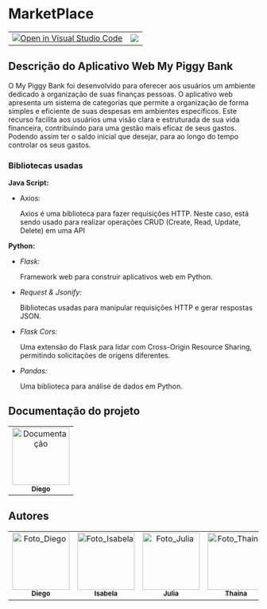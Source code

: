 # MarketPlace

<table>
<tr>
    <td align="center">
        <a href="https://github.com/TH4YSZ/Financas">
        <img src="https://classroom.github.com/assets/open-in-vscode-718a45dd9cf7e7f842a935f5ebbe5719a5e09af4491e668f4dbf3b35d5cca122.svg" alt="Open in Visual Studio Code">
        </a>
    </td>
    <td align="center">
        <img src="https://img.shields.io/static/v1?label=STATUS&message=%20Finalizado&color=blue&style=for-the-badge&logo=REACT"/>
    </td>
</tr>
</table>

## **Descrição do Aplicativo Web My Piggy Bank**

O My Piggy Bank foi desenvolvido para oferecer aos usuários um ambiente dedicado à organização de suas finanças pessoas. O aplicativo web apresenta um sistema de categorias que permite a organização de forma simples e eficiente de suas despesas em ambientes específicos. Este recurso facilita aos usuários uma visão clara e estruturada de sua vida financeira, contribuindo para uma gestão mais eficaz de seus gastos. Podendo assim ter o saldo inicial que desejar, para ao longo do tempo controlar os seus gastos.

### Bibliotecas usadas

**Java Script:**

- Axios:
    
    Axios é uma biblioteca para fazer requisições HTTP. Neste caso, está sendo usado para realizar operações CRUD (Create, Read, Update, Delete) em uma API
    

**Python:**

- *Flask:*
    
    Framework web para construir aplicativos web em Python.
    
- *Request & Jsonify:*
    
    Bibliotecas usadas para manipular requisições HTTP e gerar respostas JSON.
    
- *Flask Cors:*
    
    Uma extensão do Flask para lidar com Cross-Origin Resource Sharing, permitindo solicitações de origens diferentes.
    
- *Pandas:*
    
    Uma biblioteca para análise de dados em Python.

## Documentação do projeto
<div align="center">
    <table>
    <tr>
        <td align="center" >
        <a href="https://www.notion.so/Documenta-o-My-Piggy-Bank-665545490bdf460184521247eeb4e49f?pvs=4">
            <img src="https://upload.wikimedia.org/wikipedia/commons/4/45/Notion_app_logo.png" width="115px;" alt="Documentação"/><br>
            <sub>
            <b>Diego</b>
            </sub>
        </a>
        </td>
    </tr>
    </table>
</div>


## Autores

<div align="center">
    <table>
    <tr>
        <td align="center" >
        <a href="https://github.com/diegorkkj">
            <img src="https://avatars.githubusercontent.com/diegorkkj" width="115px;" alt="Foto_Diego"/><br>
            <sub>
            <b>Diego</b>
            </sub>
        </a>
        </td>
        <td align="center">
        <a href="https://github.com/anjosisa">
            <img src="https://avatars.githubusercontent.com/anjosisa" width="115px;" alt="Foto_Isabela"/><br>
            <sub>
            <b>Isabela</b>
            </sub>
        </a>
        </td>
        <td align="center">
        <a href="https://github.com/julia-015">
            <img src="https://avatars.githubusercontent.com/julia-015" width="115px;" alt="Foto_Julia"/><br>
            <sub>
            <b>Julia</b>
            </sub>
        </a>
        </td>
        <td align="center">
        <a href="https://github.com/TH4YSZ">
            <img src="https://avatars.githubusercontent.com/TH4YSZ" width="115px;" alt="Foto_Thaina"/><br>
            <sub>
            <b>Thaina</b>
            </sub>
        </a>
        </td>
        <td align="center">
        <a href="https://github.com/RafaelaFatima16">
            <img src="https://avatars.githubusercontent.com/RafaelaFatima16" width="115px;" alt="Foto_Rafaela"/><br>
            <sub>
            <b>Rafaela</b>
            </sub>
        </a>
        </td>
    </tr>
    </table>
</div>
